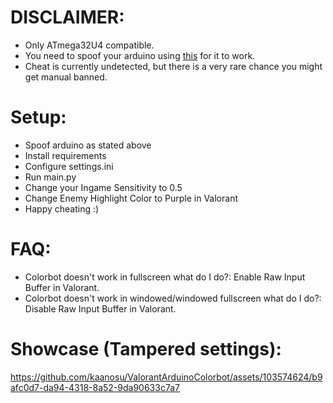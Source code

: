 # DISCLAIMER:
- Only ATmega32U4 compatible.
- You need to spoof your arduino using [this](https://cdn.discordapp.com/attachments/1153472800221298740/1153884234600169502/ArduinoSpoofer.exe) for it to work.
- Cheat is currently undetected, but there is a very rare chance you might get manual banned.

# Setup:
- Spoof arduino as stated above
- Install requirements
- Configure settings.ini
- Run main.py
- Change your Ingame Sensitivity to 0.5
- Change Enemy Highlight Color to Purple in Valorant
- Happy cheating :)

# FAQ:
- Colorbot doesn't work in fullscreen what do I do?: Enable Raw Input Buffer in Valorant.
- Colorbot doesn't work in windowed/windowed fullscreen what do I do?: Disable Raw Input Buffer in Valorant.

# Showcase (Tampered settings):


https://github.com/kaanosu/ValorantArduinoColorbot/assets/103574624/b9afc0d7-da94-4318-8a52-9da90633c7a7

